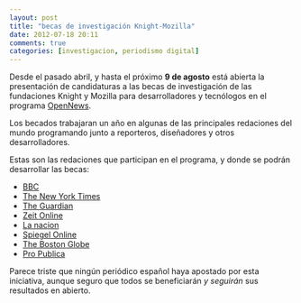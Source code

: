 ```yaml
---
layout: post
title: "becas de investigación Knight-Mozilla"
date: 2012-07-18 20:11
comments: true
categories: [investigacion, periodismo digital]
---
```

Desde el pasado abril, y hasta el próximo **9 de agosto** está abierta la presentación de candidaturas a las becas de investigación de las fundaciones Knight y Mozilla para desarrolladores y tecnólogos en el programa [OpenNews](http://mozillaopennews.org/).

Los becados trabajaran un año en algunas de las principales redaciones del mundo programando junto a reporteros, diseñadores y otros desarrolladores. 

<!-- more -->

Estas son las redaciones que participan en el programa, y donde se podrán desarrollar las becas:

* [BBC](http://www.bbc.co.uk/news/)
* [The New York Times](http://www.nytimes.com/)
* [The Guardian](http://www.guardian.co.uk/)
* [Zeit Online](http://www.zeit.de/)
* [La nacion](http://www.lanacion.com.ar/)
* [Spiegel Online](http://www.spiegel.de/)
* [The Boston Globe](http://www.bostonglobe.com/)
* [Pro Publica](http://www.propublica.org/)

Parece triste que ningún periódico español haya apostado por esta iniciativa, aunque seguro que todos se beneficiarán *y seguirán* sus resultados en abierto.


